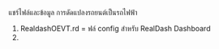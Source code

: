 แชร์ไฟล์และข้อมูล
การดัดแปลงรถยนต์เป็นรถไฟฟ้า

1. RealdashOEVT.rd = ฟล์ config สำหรับ RealDash Dashboard
2. 
